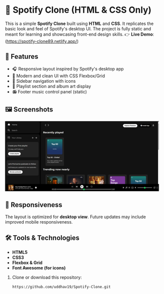 # 🎵 Spotify Clone (HTML & CSS Only)

This is a simple **Spotify Clone** built using **HTML** and **CSS**. It replicates the basic look and feel of Spotify's desktop UI. The project is fully static and meant for learning and showcasing front-end design skills.
👉 **Live Demo**: (https://spotify-clone89.netlify.app/)  

## 🚀 Features

- 🎧 Responsive layout inspired by Spotify's desktop app  
- 🎨 Modern and clean UI with CSS Flexbox/Grid  
- 🔲 Sidebar navigation with icons  
- 📃 Playlist section and album art display  
- 📻 Footer music control panel (static)

> 
## 🖼️ Screenshots

![Description](assets/home.png)


## 📱 Responsiveness

The layout is optimized for **desktop view**. Future updates may include improved mobile responsiveness.

## 🛠️ Tools & Technologies

- **HTML5**
- **CSS3**
- **Flexbox & Grid**
- **Font Awesome (for icons)**



1. Clone or download this repository:
   ```bash
   https://github.com/uddhav19/Spotify-Clone.git


